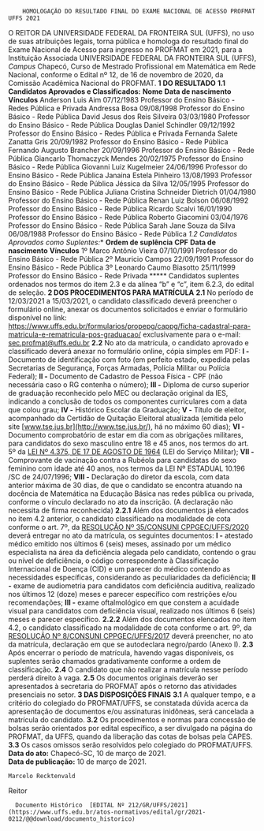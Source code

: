         HOMOLOGAÇÃO DO RESULTADO FINAL DO EXAME NACIONAL DE ACESSO PROFMAT UFFS 2021  

 O REITOR DA UNIVERSIDADE FEDERAL DA FRONTEIRA SUL (UFFS), no uso de suas atribuições legais, torna pública e homologa do resultado final do Exame Nacional de Acesso para ingresso no PROFMAT em 2021, para a Instituição Associada UNIVERSIDADE FEDERAL DA FRONTEIRA SUL (UFFS), *Campus*  Chapecó, Curso de Mestrado Profissional em Matemática em Rede Nacional, conforme o Edital nº 12, de 16 de novembro de 2020, da Comissão Acadêmica Nacional do PROFMAT.     **1 DO RESULTADO**   **1.1 Candidatos Aprovados e Classificados:**       **Nome**     **Data de nascimento**     **Vínculos**      Anderson Luis Aim   07/12/1983   Professor do Ensino Básico - Redes Pública e Privada     Andressa Bosa   09/08/1998   Professor do Ensino Básico - Rede Pública     David Jesus dos Reis Silveira   03/03/1980   Professor do Ensino Básico - Rede Pública     Douglas Daniel Schindler   09/12/1992   Professor do Ensino Básico - Redes Pública e Privada     Fernanda Salete Zanatta Gris   20/09/1982   Professor do Ensino Básico - Rede Pública     Fernando Augusto Brancher   20/09/1996   Professor do Ensino Básico - Rede Pública     Giancarlo Thomaczyck Mendes   20/02/1975   Professor do Ensino Básico - Rede Pública     Giovanni Luiz Kugelmeier   24/06/1996   Professor do Ensino Básico - Rede Pública     Janaina Estela Pinheiro   13/08/1993   Professor do Ensino Básico - Rede Pública     Jéssica da Silva   12/05/1995   Professor do Ensino Básico - Rede Pública     Juliana Cristina Schneider Dietrich   01/04/1980   Professor do Ensino Básico - Rede Pública     Renan Luiz Bolson   06/08/1992   Professor do Ensino Básico - Rede Pública     Ricardo Scalvi   16/01/1990   Professor do Ensino Básico - Rede Pública     Roberto Giacomini   03/04/1976   Professor do Ensino Básico - Rede Pública     Sarah Jane Souza da Silva   06/08/1988   Professor do Ensino Básico - Rede Pública     **1.2 Candidatos Aprovados como Suplentes*:**      **Ordem de suplência**     **CPF**     **Data de nascimento**     **Vínculos**      1º    Marco Antônio Vieira   07/10/1991   Professor do Ensino Básico - Rede Pública     2º    Mauricio Campos   22/09/1991   Professor do Ensino Básico - Rede Pública     3º    Leonardo Caumo Biasotto   25/11/1999   Professor do Ensino Básico - Rede Privada     *****  Candidatos suplentes ordenados nos termos do item 2.3 e da alínea “b” e “c”, item 6.2.3, do edital de seleção.     **2 DOS PROCEDIMENTOS PARA MATRÍCULA**   **2.1**  No período de 12/03/2021 a 15/03/2021, o candidato classificado deverá preencher o formulário online, anexar os documentos solicitados e enviar o formulário disponível no link: <https://www.uffs.edu.br/formularios/propepg/cappg/ficha-cadastral-para-matricula-e-rematricula-pos-graduacao/> exclusivamente para o e-mail: sec.profmat@uffs.edu.br  **2.2**  No ato da matrícula, o candidato aprovado e classificado deverá anexar no formulário online, cópia simples em PDF:  **I -**  Documento de identificação com foto (em perfeito estado, expedida pelas Secretarias de Segurança, Forças Armadas, Polícia Militar ou Polícia Federal);  **II -**  Documento de Cadastro de Pessoa Física - CPF (não necessária caso o RG contenha o número);  **III -**  Diploma de curso superior de graduação reconhecido pelo MEC ou declaração original da IES, indicando a conclusão de todos os componentes curriculares com a data que colou grau;  **IV -**  Histórico Escolar da Graduação;  **V -**  Título de eleitor, acompanhado da Certidão de Quitação Eleitoral atualizada (emitida pelo site [www.tse.jus.br](http://www.tse.jus.br/), há no máximo 60 dias);  **VI -**  Documento comprobatório de estar em dia com as obrigações militares, para candidatos do sexo masculino entre 18 e 45 anos, nos termos do art. 5º da [LEI Nº 4.375, DE 17 DE AGOSTO DE 1964](http://www.planalto.gov.br/ccivil_03/leis/l4375.htm) (LEI do Serviço Militar);  **VII -**  Comprovante de vacinação contra a Rubéola para candidatas do sexo feminino com idade até 40 anos, nos termos da LEI Nº ESTADUAL 10.196 /SC de 24/07/1996;  **VIII -**  Declaração do diretor da escola, com data anterior máxima de 30 dias, de que o candidato se encontra atuando na docência de Matemática na Educação Básica nas redes pública ou privada, conforme o vínculo declarado no ato da inscrição. (A declaração não necessita de firma reconhecida)  **2.2.1**  Além dos documentos já elencados no item 4.2 anterior, o candidato classificado na modalidade de cota conforme o art. 7º, da [RESOLUÇÃO Nº 35/CONSUNI CPPGEC/UFFS/2020](https://www.uffs.edu.br/atos-normativos/resolucao/consunicppgec/2020-0035) deverá entregar no ato da matrícula, os seguintes documentos:  **I -**  atestado médico emitido nos últimos 6 (seis) meses, assinado por um médico especialista na área da deficiência alegada pelo candidato, contendo o grau ou nível de deficiência, o código correspondente à Classificação Internacional de Doença (CID) e um parecer do médico contendo as necessidades específicas, considerando as peculiaridades da deficiência;  **II -**  exame de audiometria para candidatos com deficiência auditiva, realizado nos últimos 12 (doze) meses e parecer específico com restrições e/ou recomendações;  **III -**  exame oftalmológico em que constem a acuidade visual para candidatos com deficiência visual, realizado nos últimos 6 (seis) meses e parecer específico.  **2.2.2**  Além dos documentos elencados no item 4.2, o candidato classificado na modalidade de cota conforme o art. 9º, da [RESOLUÇÃO Nº 8/CONSUNI CPPGEC/UFFS/2017](https://www.uffs.edu.br/atos-normativos/resolucao/consunicppgec/2017-0008) deverá preencher, no ato da matrícula, declaração em que se autodeclara negro/pardo (Anexo I).  **2.3**  Após encerrar o período de matrícula, havendo vagas disponíveis, os suplentes serão chamados gradativamente conforme a ordem de classificação.  **2.4**  O candidato que não realizar a matrícula nesse período perderá direito à vaga.  **2.5**  Os documentos originais deverão ser apresentados à secretaria do PROFMAT após o retorno das atividades presenciais no setor.     **3 DAS DISPOSIÇÕES FINAIS**   **3.1**  A qualquer tempo, e a critério do colegiado do PROFMAT/UFFS, se constatada dúvida acerca da apresentação de documentos e/ou assinaturas inidôneas, será cancelada a matrícula do candidato.    **3.2**  Os procedimentos e normas para concessão de bolsas serão orientados por edital específico, a ser divulgado na página do PROFMAT, da UFFS, quando da liberação das cotas de bolsas pela CAPES.    **3.3**  Os casos omissos serão resolvidos pelo colegiado do PROFMAT/UFFS.           **Data do ato:** Chapecó-SC, 10 de março de 2021.   
 **Data de publicação:**  10 de março de 2021. 

    Marcelo Recktenvald   
 Reitor 

      Documento Histórico  [EDITAL Nº 212/GR/UFFS/2021](https://www.uffs.edu.br/atos-normativos/edital/gr/2021-0212/@@download/documento_historico)     
      